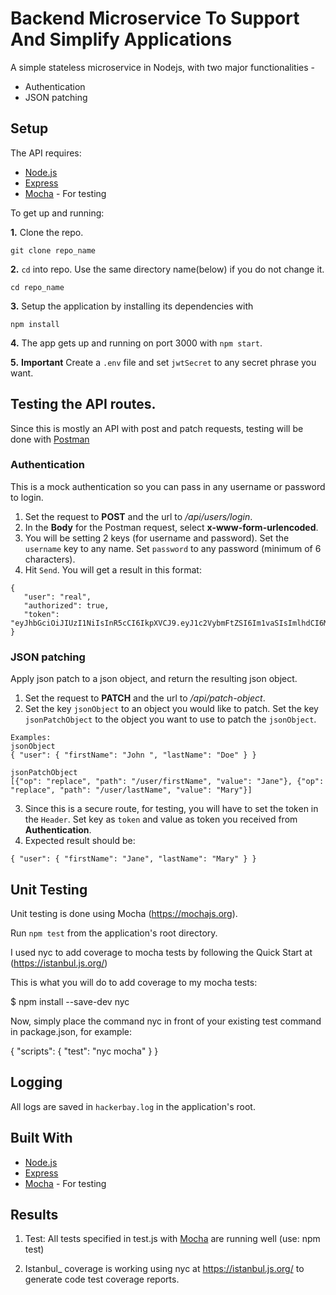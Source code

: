 # Backend Microservice To Support And Simplify Applications

A simple stateless microservice in Nodejs, with two major functionalities -

 * Authentication
 * JSON patching


## Setup

The API requires:
 * [Node.js](https://nodejs.org/en/download/)
 * [Express](https://expressjs.com/)
 * [Mocha](https://mochajs.org/) - For testing

To get up and running: 

**1.** Clone the repo.
```
git clone repo_name
```

**2.**  ```cd``` into repo. Use the same directory name(below) if you do not change it.
```
cd repo_name
```

**3.**  Setup the application by installing its dependencies with
```
npm install
```

**4.**  The app gets up and running on port 3000 with ```npm start```.

**5.**  **Important** Create a ```.env``` file and set ```jwtSecret``` to any secret phrase you want.
 

## Testing the API routes.

Since this is mostly an API with post and patch requests, testing will be done with [Postman](https://www.getpostman.com/)

### Authentication
This is a mock authentication so you can pass in any username or password to login.
 1. Set the request to **POST** and the url to _/api/users/login_. 
 2. In the **Body** for the Postman request, select **x-www-form-urlencoded**.
 3. You will be setting 2 keys (for username and password). Set the ```username``` key to any name. Set ```password``` to any password (minimum of 6 characters).
 4. Hit ```Send```. You will get a result in this format:
 ```
 {
    "user": "real",
    "authorized": true,
    "token": "eyJhbGciOiJIUzI1NiIsInR5cCI6IkpXVCJ9.eyJ1c2VybmFtZSI6Im1vaSIsImlhdCI6MTUzMjAwNDkwMSwiZXhwIjoxNTMyMDI2NTAxfQ.sonItbpZ_yKsRLDXNfDqwN6yN5VbdMVDhgKAMxDmPFY"
}
 ```


 ### JSON patching
Apply json patch to a json object, and return the resulting json object.
 1. Set the request to **PATCH** and the url to _/api/patch-object_.
 2. Set the key ```jsonObject``` to an object you would like to patch. Set the key ```jsonPatchObject``` to the object you want to use to patch the ```jsonObject```.
 ```
 Examples:
 jsonObject
 { "user": { "firstName": "John ", "lastName": "Doe" } }

 jsonPatchObject
 [{"op": "replace", "path": "/user/firstName", "value": "Jane"}, {"op": "replace", "path": "/user/lastName", "value": "Mary"}]
 ```
 3. Since this is a secure route, for testing, you will have to set the token in the ```Header```. Set key as ```token``` and value as token you received from **Authentication**.
 4. Expected result should be:
 ```
 { "user": { "firstName": "Jane", "lastName": "Mary" } }
 ```


## Unit Testing

Unit testing is done using Mocha (https://mochajs.org).

Run ```npm test``` from the application's root directory.

I used nyc to add coverage to mocha tests by following the Quick Start at (https://istanbul.js.org/)

This is what you will do to add coverage to my mocha tests:

$ npm install --save-dev nyc

Now, simply place the command nyc in front of your existing test command in package.json, for example:

{
  "scripts": {
    "test": "nyc mocha"
  }
}

## Logging

All logs are saved in ```hackerbay.log``` in the application's root.


## Built With

 * [Node.js](https://nodejs.org)
 * [Express](https://expressjs.com/)
 * [Mocha](https://mochajs.org/) - For testing


## Results

 1. Test: All tests specified in test.js with [Mocha](https://mochajs.org/) are running well (use: npm test)
 
 2. Istanbul_ coverage is working using nyc at https://istanbul.js.org/ to generate code test coverage reports.
